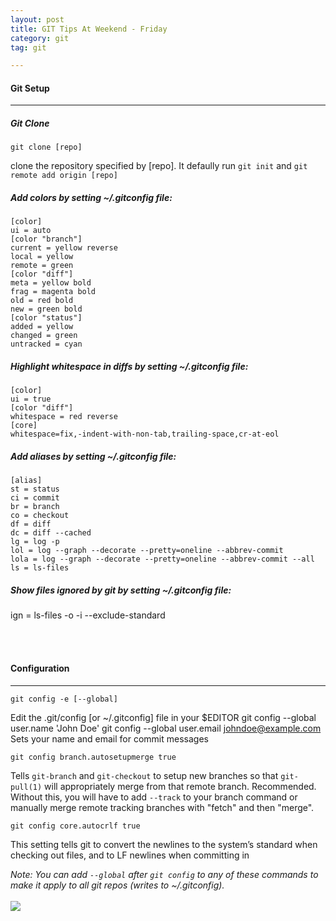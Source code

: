 ```yaml
---
layout: post
title: GIT Tips At Weekend - Friday
category: git
tag: git

---
```

#### Git Setup
-----
##### Git Clone

    git clone [repo]
clone the repository specified by [repo]. It defaully run `git init` and `git remote add origin [repo]`

##### Add colors by setting ~/.gitconfig file:
	[color]
    ui = auto
	[color "branch"]
	current = yellow reverse
	local = yellow
	remote = green
	[color "diff"]
	meta = yellow bold
	frag = magenta bold
	old = red bold
	new = green bold
	[color "status"]
	added = yellow
	changed = green
	untracked = cyan

##### Highlight whitespace in diffs by setting ~/.gitconfig file:

	[color]
	ui = true
	[color "diff"]
	whitespace = red reverse
	[core]
	whitespace=fix,-indent-with-non-tab,trailing-space,cr-at-eol

##### Add aliases by setting ~/.gitconfig file:

	[alias]
	st = status
	ci = commit
	br = branch
	co = checkout
	df = diff
	dc = diff --cached
	lg = log -p
	lol = log --graph --decorate --pretty=oneline --abbrev-commit
	lola = log --graph --decorate --pretty=oneline --abbrev-commit --all
	ls = ls-files

##### Show files ignored by git by setting ~/.gitconfig file:
ign = ls-files -o -i --exclude-standard

<br>
<br>

#### Configuration
-------------
	git config -e [--global]
Edit the .git/config [or ~/.gitconfig] file in your $EDITOR
	git config --global user.name 'John Doe'
	git config --global user.email johndoe@example.com
Sets your name and email for commit messages

	git config branch.autosetupmerge true
Tells `git-branch` and `git-checkout` to setup new branches so that `git-pull(1)`
will appropriately merge from that remote branch. Recommended. Without this,
you will have to add `--track` to your branch command or manually merge remote
tracking branches with "fetch" and then "merge".

	git config core.autocrlf true
This setting tells git to convert the newlines to the system’s standard
when checking out files, and to LF newlines when committing in

_Note: You can add `--global` after `git config` to any of these commands to make it
apply to all git repos (writes to ~/.gitconfig)._
<br>
<br>
![](http://kandishengcdn.sinaapp.com/wp-content/uploads/2012/05/687474703a2f2f6769746875622e73332e616d617a6f6e6177732e636f6d2f626c6f672f7265642d706f6c6f2e6a7067.jpg)
